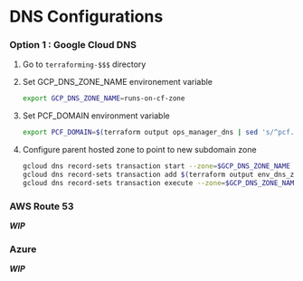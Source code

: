# DNS Configurations

### Option 1 : Google Cloud DNS

1.  Go to `terraforming-$$$` directory

1.  Set GCP_DNS_ZONE_NAME environement variable

    ```bash
    export GCP_DNS_ZONE_NAME=runs-on-cf-zone
    ```

1.  Set PCF_DOMAIN environment variable

    ```bash
    export PCF_DOMAIN=$(terraform output ops_manager_dns | sed 's/^pcf.//')
    ```

1.  Configure parent hosted zone to point to new subdomain zone

    ```bash
    gcloud dns record-sets transaction start --zone=$GCP_DNS_ZONE_NAME
    gcloud dns record-sets transaction add $(terraform output env_dns_zone_name_servers | sed 's/,$//;s/\.$/$/;s/$/./' | tr "\n" " ") --name=${PCF_DOMAIN}. --ttl=300 --type=NS --zone=$
    gcloud dns record-sets transaction execute --zone=$GCP_DNS_ZONE_NAME
    ```

### AWS Route 53

_**WIP**_

### Azure

_**WIP**_
